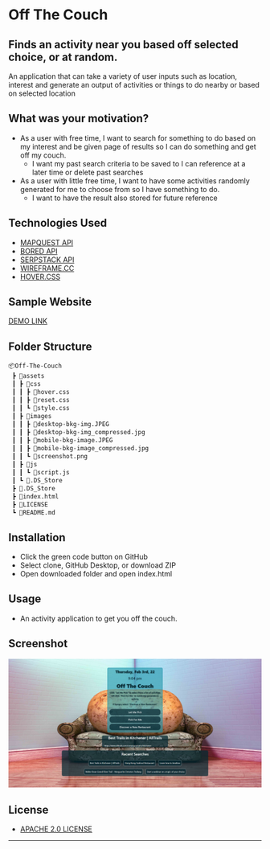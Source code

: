 # Off The Couch
## Finds an activity near you based off selected choice, or at random.
An application that can take a variety of user inputs such as location, interest and generate an output of activities or things to do nearby or based on selected location

## What was your motivation?
- As a user with free time, I want to search for something to do based on my interest and be given page of results so I can do something and get off my couch.
    - I want my past search criteria to be saved to I can reference at a later time or delete past searches
- As a user with little free time, I want to have some activities randomly generated for me to choose from so I have something to do.
    - I want to have the result also stored for future reference

## Technologies Used
- [MAPQUEST API](https://developer.mapquest.com/) 
- [BORED API](https://www.boredapi.com/documentation/) 
- [SERPSTACK API](https://serpstack.com/documentation/) 
- [WIREFRAME.CC](https://wireframe.cc/) 
- [HOVER.CSS](https://ianlunn.github.io/Hover/) 

## Sample Website
[DEMO LINK](https://MpAlfano.github.io/Off-The-Couch/) 
## Folder Structure
```
📦Off-The-Couch
 ┣ 📂assets
 ┃ ┣ 📂css
 ┃ ┃ ┣ 📜hover.css
 ┃ ┃ ┣ 📜reset.css
 ┃ ┃ ┗ 📜style.css
 ┃ ┣ 📂images
 ┃ ┃ ┣ 📜desktop-bkg-img.JPEG
 ┃ ┃ ┣ 📜desktop-bkg-img_compressed.jpg
 ┃ ┃ ┣ 📜mobile-bkg-image.JPEG
 ┃ ┃ ┣ 📜mobile-bkg-image_compressed.jpg
 ┃ ┃ ┗ 📜screenshot.png
 ┃ ┣ 📂js
 ┃ ┃ ┗ 📜script.js
 ┃ ┗ 📜.DS_Store
 ┣ 📜.DS_Store
 ┣ 📜index.html
 ┣ 📜LICENSE
 ┗ 📜README.md
 ```
## Installation
- Click the green code button on GitHub
- Select clone, GitHub Desktop, or download ZIP
- Open downloaded folder and open index.html
## Usage
- An activity application to get you off the couch.
## Screenshot
![Website full page screenshot](/assets/images/screenshot.png)


## License
- [APACHE 2.0 LICENSE](license)
---

